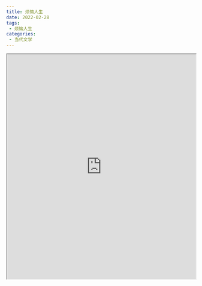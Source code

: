 ```yaml
---
title: 烦恼人生
date: 2022-02-28
tags:
 - 烦恼人生
categories:
 - 当代文学
---
```




<iframe src="http://localhost:8080/pdf/web/viewer.html?file=https://vkceyugu.cdn.bspapp.com/VKCEYUGU-e9075d72-0451-48df-afe1-d46932ae4554/8f7358f9-24db-4ef4-b2e8-46d6340ec357.pdf" width="100%" height="600px"></iframe>